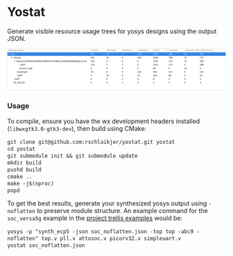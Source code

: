 # Yostat

Generate visible resource usage trees for yosys designs using the output JSON.

![Screenshot](/img/yostat.png?raw=true)

### Usage

To compile, ensure you have the wx development headers installed
(`libwxgtk3.0-gtk3-dev`), then build using CMake:

    git clone git@github.com:rschlaikjer/yostat.git yostat
    cd yostat
    git submodule init && git submodule update
    mkdir build
    pushd build
    cmake ..
    make -j$(nproc)
    popd

To get the best results, generate your synthesized yosys output using
`-noflatten` to preserve module structure. An example command for the
`soc_versa5g` example in the
[project trellis examples](https://github.com/SymbiFlow/prjtrellis/tree/master/examples/soc_versa5g)
would be:

    yosys -p "synth_ecp5 -json soc_noflatten.json -top top -abc9 -noflatten" top.v pll.v attosoc.v picorv32.v simpleuart.v
    yostat soc_noflatten.json
